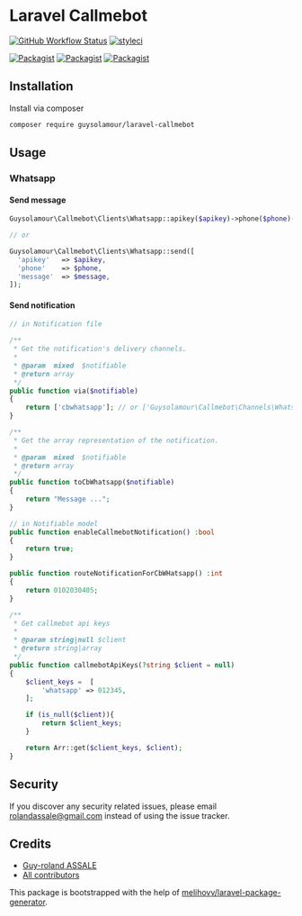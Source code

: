 # Laravel Callmebot

[![GitHub Workflow Status](https://github.com/guysolamour/laravel-callmebot/workflows/Run%20tests/badge.svg)](https://github.com/guysolamour/laravel-callmebot/actions)
[![styleci](https://styleci.io/repos/CHANGEME/shield)](https://styleci.io/repos/CHANGEME)

[![Packagist](https://img.shields.io/packagist/v/guysolamour/laravel-callmebot.svg)](https://packagist.org/packages/guysolamour/laravel-callmebot)
[![Packagist](https://poser.pugx.org/guysolamour/laravel-callmebot/d/total.svg)](https://packagist.org/packages/guysolamour/laravel-callmebot)
[![Packagist](https://img.shields.io/packagist/l/guysolamour/laravel-callmebot.svg)](https://packagist.org/packages/guysolamour/laravel-callmebot)


## Installation

Install via composer
```bash
composer require guysolamour/laravel-callmebot
```

## Usage

### Whatsapp

#### Send message
```php
Guysolamour\Callmebot\Clients\Whatsapp::apikey($apikey)->phone($phone)->message($message)->send();

// or

Guysolamour\Callmebot\Clients\Whatsapp::send([
  'apikey'   => $apikey,
  'phone'    => $phone,
  'message'  => $message,
]);

```

#### Send notification

```php
// in Notification file

/**
 * Get the notification's delivery channels.
 *
 * @param  mixed  $notifiable
 * @return array
 */
public function via($notifiable)
{
    return ['cbwhatsapp']; // or ['Guysolamour\Callmebot\Channels\WhatsappChannel::class']
}

/**
 * Get the array representation of the notification.
 *
 * @param  mixed  $notifiable
 * @return array
 */
public function toCbWhatsapp($notifiable)
{
    return "Message ...";
}

// in Notifiable model
public function enableCallmebotNotification() :bool
{
    return true;
}

public function routeNotificationForCbWHatsapp() :int
{
    return 0102030405;
}

/**
 * Get callmebot api keys
 *
 * @param string|null $client
 * @return string|array
 */
public function callmebotApiKeys(?string $client = null)
{
    $client_keys =  [
        'whatsapp' => 012345,
    ];

    if (is_null($client)){
        return $client_keys;
    }

    return Arr::get($client_keys, $client);
}
```
## Security

If you discover any security related issues, please email rolandassale@gmail.com
instead of using the issue tracker.

## Credits

- [Guy-roland ASSALE](https://github.com/guysolamour/laravel-callmebot)
- [All contributors](https://github.com/guysolamour/laravel-callmebot/graphs/contributors)

This package is bootstrapped with the help of
[melihovv/laravel-package-generator](https://github.com/melihovv/laravel-package-generator).
